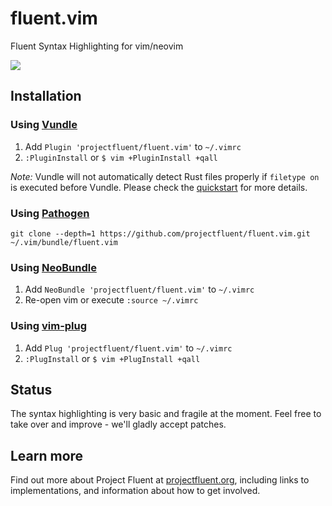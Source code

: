 # fluent.vim
Fluent Syntax Highlighting for vim/neovim

![](images/screenshoot.png)

## Installation


### Using [Vundle][]

1. Add `Plugin 'projectfluent/fluent.vim'` to `~/.vimrc`
2. `:PluginInstall` or `$ vim +PluginInstall +qall`

*Note:* Vundle will not automatically detect Rust files properly if `filetype
on` is executed before Vundle. Please check the [quickstart][vqs] for more
details.

### Using [Pathogen][]

```shell
git clone --depth=1 https://github.com/projectfluent/fluent.vim.git ~/.vim/bundle/fluent.vim
```

### Using [NeoBundle][]

1. Add `NeoBundle 'projectfluent/fluent.vim'` to `~/.vimrc`
2. Re-open vim or execute `:source ~/.vimrc`

### Using [vim-plug][]

1. Add `Plug 'projectfluent/fluent.vim'` to `~/.vimrc`
2. `:PlugInstall` or `$ vim +PlugInstall +qall`


## Status

The syntax highlighting is very basic and fragile at the moment.
Feel free to take over and improve - we'll gladly accept patches.

## Learn more

Find out more about Project Fluent at [projectfluent.org][], including links to
implementations, and information about how to get involved.

[Fluent Syntax Guide]: http://projectfluent.org/fluent/guide
[projectfluent.org]: http://projectfluent.org
[Vundle]: https://github.com/gmarik/vundle
[vqs]: https://github.com/gmarik/vundle#quick-start
[Pathogen]: https://github.com/tpope/vim-pathogen
[NeoBundle]: https://github.com/Shougo/neobundle.vim
[vim-plug]: https://github.com/junegunn/vim-plug
